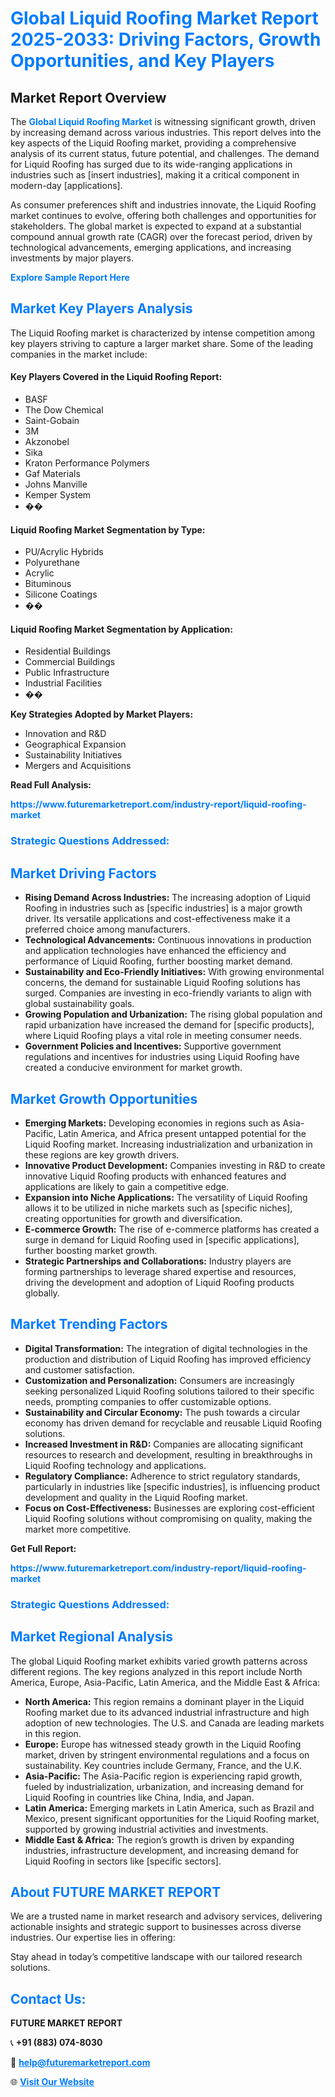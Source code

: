 <h1 style="color: #007BFF;">Global Liquid Roofing Market Report 2025-2033: Driving Factors, Growth Opportunities, and Key Players</h1>

<section id="overview">
<h2>Market Report Overview</h2>
<p>The <a href="https://www.futuremarketreport.com/industry-report/liquid-roofing-market" style="color: #007BFF; text-decoration: none;"><strong>Global Liquid Roofing Market</strong></a> is witnessing significant growth, driven by increasing demand across various industries. This report delves into the key aspects of the Liquid Roofing market, providing a comprehensive analysis of its current status, future potential, and challenges. The demand for Liquid Roofing has surged due to its wide-ranging applications in industries such as [insert industries], making it a critical component in modern-day [applications].</p>
<p>As consumer preferences shift and industries innovate, the Liquid Roofing market continues to evolve, offering both challenges and opportunities for stakeholders. The global market is expected to expand at a substantial compound annual growth rate (CAGR) over the forecast period, driven by technological advancements, emerging applications, and increasing investments by major players.</p>
</section>

<section id="overview">
<p><a href="https://www.futuremarketreport.com/request-sample/reportId=113886" style="color: #007BFF; text-decoration: none;"><strong>Explore Sample Report Here</strong></a></p>
</section>

<section id="key-players">
<h2 style="color: #007BFF;">Market Key Players Analysis</h2>
<p>The Liquid Roofing market is characterized by intense competition among key players striving to capture a larger market share. Some of the leading companies in the market include:</p>
<h4>Key Players Covered in the Liquid Roofing Report:</h4>
<ul><li>BASF</li><li>The Dow Chemical</li><li>Saint-Gobain</li><li>3M</li><li>Akzonobel</li><li>Sika</li><li>Kraton Performance Polymers</li><li>Gaf Materials</li><li>Johns Manville</li><li>Kemper System</li><li>��</li></ul>
<h4>Liquid Roofing Market Segmentation by Type:</h4>
<ul><li>PU/Acrylic Hybrids</li><li>Polyurethane</li><li>Acrylic</li><li>Bituminous</li><li>Silicone Coatings</li><li>��</li></ul>

<h4>Liquid Roofing Market Segmentation by Application:</h4>
<ul><li>Residential Buildings</li><li>Commercial Buildings</li><li>Public Infrastructure</li><li>Industrial Facilities</li><li>��</li></ul>
<p><strong>Key Strategies Adopted by Market Players:</strong></p>
<ul>
<li>Innovation and R&D</li>
<li>Geographical Expansion</li>
<li>Sustainability Initiatives</li>
<li>Mergers and Acquisitions</li>
</ul>
</section>

<section>
<p><strong>Read Full Analysis: </strong></p><a href="https://www.futuremarketreport.com/industry-report/liquid-roofing-market" style="color: #007BFF; text-decoration: none;"><strong>https://www.futuremarketreport.com/industry-report/liquid-roofing-market</strong></a>
<h3 style="color: #007BFF;">Strategic Questions Addressed:</h3>
</section>

<section id="driving-factors">
<h2 style="color: #007BFF;">Market Driving Factors</h2>
<ul>
<li><strong>Rising Demand Across Industries:</strong> The increasing adoption of Liquid Roofing in industries such as [specific industries] is a major growth driver. Its versatile applications and cost-effectiveness make it a preferred choice among manufacturers.</li>
<li><strong>Technological Advancements:</strong> Continuous innovations in production and application technologies have enhanced the efficiency and performance of Liquid Roofing, further boosting market demand.</li>
<li><strong>Sustainability and Eco-Friendly Initiatives:</strong> With growing environmental concerns, the demand for sustainable Liquid Roofing solutions has surged. Companies are investing in eco-friendly variants to align with global sustainability goals.</li>
<li><strong>Growing Population and Urbanization:</strong> The rising global population and rapid urbanization have increased the demand for [specific products], where Liquid Roofing plays a vital role in meeting consumer needs.</li>
<li><strong>Government Policies and Incentives:</strong> Supportive government regulations and incentives for industries using Liquid Roofing have created a conducive environment for market growth.</li>
</ul>
</section>

<section id="growth-opportunities">
<h2 style="color: #007BFF;">Market Growth Opportunities</h2>
<ul>
<li><strong>Emerging Markets:</strong> Developing economies in regions such as Asia-Pacific, Latin America, and Africa present untapped potential for the Liquid Roofing market. Increasing industrialization and urbanization in these regions are key growth drivers.</li>
<li><strong>Innovative Product Development:</strong> Companies investing in R&D to create innovative Liquid Roofing products with enhanced features and applications are likely to gain a competitive edge.</li>
<li><strong>Expansion into Niche Applications:</strong> The versatility of Liquid Roofing allows it to be utilized in niche markets such as [specific niches], creating opportunities for growth and diversification.</li>
<li><strong>E-commerce Growth:</strong> The rise of e-commerce platforms has created a surge in demand for Liquid Roofing used in [specific applications], further boosting market growth.</li>
<li><strong>Strategic Partnerships and Collaborations:</strong> Industry players are forming partnerships to leverage shared expertise and resources, driving the development and adoption of Liquid Roofing products globally.</li>
</ul>
</section>

<section id="trending-factors">
<h2 style="color: #007BFF;">Market Trending Factors</h2>
<ul>
<li><strong>Digital Transformation:</strong> The integration of digital technologies in the production and distribution of Liquid Roofing has improved efficiency and customer satisfaction.</li>
<li><strong>Customization and Personalization:</strong> Consumers are increasingly seeking personalized Liquid Roofing solutions tailored to their specific needs, prompting companies to offer customizable options.</li>
<li><strong>Sustainability and Circular Economy:</strong> The push towards a circular economy has driven demand for recyclable and reusable Liquid Roofing solutions.</li>
<li><strong>Increased Investment in R&D:</strong> Companies are allocating significant resources to research and development, resulting in breakthroughs in Liquid Roofing technology and applications.</li>
<li><strong>Regulatory Compliance:</strong> Adherence to strict regulatory standards, particularly in industries like [specific industries], is influencing product development and quality in the Liquid Roofing market.</li>
<li><strong>Focus on Cost-Effectiveness:</strong> Businesses are exploring cost-efficient Liquid Roofing solutions without compromising on quality, making the market more competitive.</li>
</ul>
</section>

<section>
<p><strong>Get Full Report: </strong></p><a href="https://www.futuremarketreport.com/industry-report/liquid-roofing-market" style="color: #007BFF; text-decoration: none;"><strong>https://www.futuremarketreport.com/industry-report/liquid-roofing-market</strong></a>
<h3 style="color: #007BFF;">Strategic Questions Addressed:</h3>
</section>


<section id="regional-analysis">
<h2 style="color: #007BFF;">Market Regional Analysis</h2>
<p>The global Liquid Roofing market exhibits varied growth patterns across different regions. The key regions analyzed in this report include North America, Europe, Asia-Pacific, Latin America, and the Middle East & Africa:</p>
<ul>
<li><strong>North America:</strong> This region remains a dominant player in the Liquid Roofing market due to its advanced industrial infrastructure and high adoption of new technologies. The U.S. and Canada are leading markets in this region.</li>
<li><strong>Europe:</strong> Europe has witnessed steady growth in the Liquid Roofing market, driven by stringent environmental regulations and a focus on sustainability. Key countries include Germany, France, and the U.K.</li>
<li><strong>Asia-Pacific:</strong> The Asia-Pacific region is experiencing rapid growth, fueled by industrialization, urbanization, and increasing demand for Liquid Roofing in countries like China, India, and Japan.</li>
<li><strong>Latin America:</strong> Emerging markets in Latin America, such as Brazil and Mexico, present significant opportunities for the Liquid Roofing market, supported by growing industrial activities and investments.</li>
<li><strong>Middle East & Africa:</strong> The region’s growth is driven by expanding industries, infrastructure development, and increasing demand for Liquid Roofing in sectors like [specific sectors].</li>
</ul>
</section>

<footer>
<h2 style="color: #007BFF;">About FUTURE MARKET REPORT</h2>
<p>We are a trusted name in market research and advisory services, delivering actionable insights and strategic support to businesses across diverse industries. Our expertise lies in offering:</p>

<p>Stay ahead in today’s competitive landscape with our tailored research solutions.</p>

<h2 style="color: #007BFF;">Contact Us:</h2>
<p><strong>FUTURE MARKET REPORT</strong></p>
<p>📞 <strong>+91 (883) 074-8030</strong></p>
<p>📧 <strong><a href="mailto:help@futuremarketreport.com" style="color: #007BFF;">help@futuremarketreport.com</a></strong></p>
<p>🌐 <strong><a href="https://www.futuremarketreport.com/" style="color: #007BFF;">Visit Our Website</a></strong></p>
</footer>